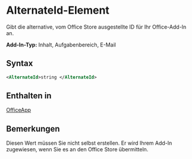 # <a name="alternateid-element"></a>AlternateId-Element

Gibt die alternative, vom Office Store ausgestellte ID für Ihr Office-Add-In an.

**Add-In-Typ:** Inhalt, Aufgabenbereich, E-Mail

## <a name="syntax"></a>Syntax

```XML
<AlternateId>string </AlternateId>
```

## <a name="contained-in"></a>Enthalten in

[OfficeApp](officeapp.md)

## <a name="remarks"></a>Bemerkungen

Diesen Wert müssen Sie nicht selbst erstellen. Er wird Ihrem Add-In zugewiesen, wenn Sie es an den Office Store übermitteln.

